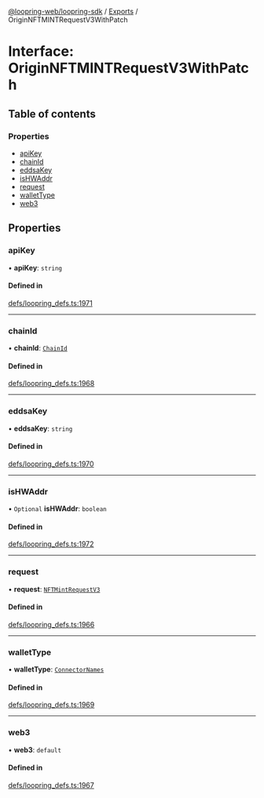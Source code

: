 [@loopring-web/loopring-sdk](../README.md) / [Exports](../modules.md) / OriginNFTMINTRequestV3WithPatch

# Interface: OriginNFTMINTRequestV3WithPatch

## Table of contents

### Properties

- [apiKey](OriginNFTMINTRequestV3WithPatch.md#apikey)
- [chainId](OriginNFTMINTRequestV3WithPatch.md#chainid)
- [eddsaKey](OriginNFTMINTRequestV3WithPatch.md#eddsakey)
- [isHWAddr](OriginNFTMINTRequestV3WithPatch.md#ishwaddr)
- [request](OriginNFTMINTRequestV3WithPatch.md#request)
- [walletType](OriginNFTMINTRequestV3WithPatch.md#wallettype)
- [web3](OriginNFTMINTRequestV3WithPatch.md#web3)

## Properties

### apiKey

• **apiKey**: `string`

#### Defined in

[defs/loopring_defs.ts:1971](https://github.com/Loopring/loopring_sdk/blob/538bd47/src/defs/loopring_defs.ts#L1971)

___

### chainId

• **chainId**: [`ChainId`](../enums/ChainId.md)

#### Defined in

[defs/loopring_defs.ts:1968](https://github.com/Loopring/loopring_sdk/blob/538bd47/src/defs/loopring_defs.ts#L1968)

___

### eddsaKey

• **eddsaKey**: `string`

#### Defined in

[defs/loopring_defs.ts:1970](https://github.com/Loopring/loopring_sdk/blob/538bd47/src/defs/loopring_defs.ts#L1970)

___

### isHWAddr

• `Optional` **isHWAddr**: `boolean`

#### Defined in

[defs/loopring_defs.ts:1972](https://github.com/Loopring/loopring_sdk/blob/538bd47/src/defs/loopring_defs.ts#L1972)

___

### request

• **request**: [`NFTMintRequestV3`](NFTMintRequestV3.md)

#### Defined in

[defs/loopring_defs.ts:1966](https://github.com/Loopring/loopring_sdk/blob/538bd47/src/defs/loopring_defs.ts#L1966)

___

### walletType

• **walletType**: [`ConnectorNames`](../enums/ConnectorNames.md)

#### Defined in

[defs/loopring_defs.ts:1969](https://github.com/Loopring/loopring_sdk/blob/538bd47/src/defs/loopring_defs.ts#L1969)

___

### web3

• **web3**: `default`

#### Defined in

[defs/loopring_defs.ts:1967](https://github.com/Loopring/loopring_sdk/blob/538bd47/src/defs/loopring_defs.ts#L1967)
